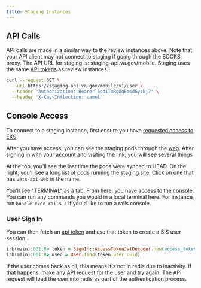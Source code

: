 ```yaml
---
title: Staging Instances
---
```


## API Calls

API calls are made in a similar way to the review instances above. Note that your API client may not connect to staging if going through the SOCKS proxy. The API URL for staging is: staging-api.va.gov/mobile. Staging uses the same [API tokens](./ApiTokens.md#fetching-api-tokens) as review instances.

```bash
curl --request GET \
  --url https://staging-api.va.gov/mobile/v1/user \
  --header 'Authorization: Bearer 6qdITmRgDqEmsdGyzNj7' \
  --header 'X-Key-Inflection: camel'
```

## Console Access

To connect to a staging instance, first ensure you have [requested access to EKS](https://github.com/department-of-veterans-affairs/va.gov-team/issues/new?assignees=&labels=external-request%2Cplatform-tech-team-support%2Cops-access-request&projects=&template=vetsapi-argo-terminal-access.yaml&title=Vets-api+terminal+access+for+%5Bindividual%5D).

After you have access, you can see the staging pods through the [web](https://argocd.vfs.va.gov/applications/vets-api-staging?resource=). After signing in with your account and visiting the link, you will see several things

At the top, you'll see the last time the pods were synced to HEAD. On the right, you'll see a long list of pods running the staging site. Click on one that has `vets-api-web` in the name.

You'll see "TERMINAL" as a tab. From here, you have access to the console. You can run any commands you would in a local terminal here. For instance, run `bundle exec rails c` if you'd like to run a rails console.

### User Sign In

You can then fetch an [api token](ApiTokens.md#fetching-api-tokens) and use that token to create a SIS user session:

```ruby
irb(main):001:0> token = SignIn::AccessTokenJwtDecoder.new(access_token_jwt: 'crazylongsistoken').perform(with_validation: true)
irb(main):001:0> user = User.find(token.user_uuid)
```

If the user comes back as nil, this means it's not in redis due to inactivity. If that happens, make any API request for the user and try again. The API request will load the user into redis as part of the authentication process.
